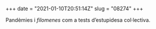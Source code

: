 +++
date = "2021-01-10T20:51:14Z"
slug = "08274"
+++

Pandèmies i *filomenes* com a tests d’estupidesa col·lectiva.

